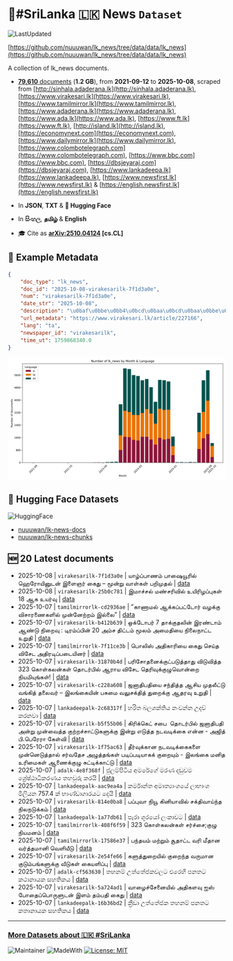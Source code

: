 # 📄#SriLanka 🇱🇰 News `Dataset`

![LastUpdated](https://img.shields.io/badge/last_updated-2025--10--08_03:45:19-green)

[https://github.com/nuuuwan/lk_news/tree/data/data/lk_news](https://github.com/nuuuwan/lk_news/tree/data/data/lk_news)

A collection of lk_news documents.

- [**79,610** documents](https://github.com/nuuuwan/lk_news/tree/data/data/lk_news) (**1.2 GB**), from **2021-09-12** to **2025-10-08**, scraped from [http://sinhala.adaderana.lk](http://sinhala.adaderana.lk), [https://www.virakesari.lk](https://www.virakesari.lk), [https://www.tamilmirror.lk](https://www.tamilmirror.lk), [https://www.adaderana.lk](https://www.adaderana.lk), [https://www.ada.lk](https://www.ada.lk), [https://www.ft.lk](https://www.ft.lk), [http://island.lk](http://island.lk), [https://economynext.com](https://economynext.com), [https://www.dailymirror.lk](https://www.dailymirror.lk), [https://www.colombotelegraph.com](https://www.colombotelegraph.com), [https://www.bbc.com](https://www.bbc.com), [https://dbsjeyaraj.com](https://dbsjeyaraj.com), [https://www.lankadeepa.lk](https://www.lankadeepa.lk), [https://www.newsfirst.lk](https://www.newsfirst.lk) & [https://english.newsfirst.lk](https://english.newsfirst.lk)

- In **JSON**, **TXT** & **🤗 Hugging Face**

- In **සිංහල**, **தமிழ்** & **English**

- 🎓 Cite as **[arXiv:2510.04124](https://arxiv.org/abs/2510.04124) [cs.CL]**

## 📝 Example Metadata

```json
{
    "doc_type": "lk_news",
    "doc_id": "2025-10-08-virakesarilk-7f1d3a0e",
    "num": "virakesarilk-7f1d3a0e",
    "date_str": "2025-10-08",
    "description": "\u0baf\u0bbe\u0bb4\u0bcd\u0baa\u0bcd\u0baa\u0bbe\u0ba3\u0bae\u0bcd \u0baa\u0bbe\u0bb7\u0bc8\u0baf\u0bc2\u0bb0\u0bbf\u0bb2\u0bcd \u0bb9\u0bc6\u0bb0\u0bcb\u0baf\u0bbf\u0ba9\u0bc1\u0b9f\u0ba9\u0bcd \u0b87\u0bb3\u0bc8\u0b9e\u0bb0\u0bcd \u0b95\u0bc8\u0ba4\u0bc1 \u2013 \u0bae\u0bc2\u0ba9\u0bcd\u0bb1\u0bc1 \u0bb5\u0bbe\u0bb3\u0bcd\u0b95\u0bb3\u0bcd \u0baa\u0bb1\u0bbf\u0bae\u0bc1\u0ba4\u0bb2\u0bcd",
    "url_metadata": "https://www.virakesari.lk/article/227166",
    "lang": "ta",
    "newspaper_id": "virakesarilk",
    "time_ut": 1759868340.0
}
```

![Chart](https://raw.githubusercontent.com/nuuuwan/lk_news/refs/heads/data/data/lk_news/docs_by_month_and_lang.png)

## 🤗 Hugging Face Datasets

![HuggingFace](https://img.shields.io/badge/-HuggingFace-FDEE21?style=for-the-badge&logo=HuggingFace)

- [nuuuwan/lk-news-docs](https://huggingface.co/datasets/nuuuwan/lk-news-docs)
- [nuuuwan/lk-news-chunks](https://huggingface.co/datasets/nuuuwan/lk-news-chunks)

## 🆕 20 Latest documents

- 2025-10-08 | `virakesarilk-7f1d3a0e` | யாழ்ப்பாணம் பாஷையூரில் ஹெரோயினுடன் இளைஞர் கைது – மூன்று வாள்கள் பறிமுதல் | [data](https://github.com/nuuuwan/lk_news/tree/data/data/lk_news/2020s/2025/2025-10-08-virakesarilk-7f1d3a0e)
- 2025-10-08 | `virakesarilk-25b0c781` | இமாச்சல் மண்சரிவில் உயிரிழப்புகள் 18 ஆக உயர்வு | [data](https://github.com/nuuuwan/lk_news/tree/data/data/lk_news/2020s/2025/2025-10-08-virakesarilk-25b0c781)
- 2025-10-07 | `tamilmirrorlk-cd2936ae` | ”காணாமல் ஆக்கப்பட்டோர் வழக்கு விசாரணைகளில் முன்னேற்றம் இல்லை” | [data](https://github.com/nuuuwan/lk_news/tree/data/data/lk_news/2020s/2025/2025-10-07-tamilmirrorlk-cd2936ae)
- 2025-10-07 | `virakesarilk-b412b639` | ஒக்டோபர் 7 தாக்குதலின் இரண்டாம் ஆண்டு நிறைவு : டிரம்ப்பின் 20 அம்ச திட்டம் மூலம் அமைதியை நிலைநாட்ட உறுதி | [data](https://github.com/nuuuwan/lk_news/tree/data/data/lk_news/2020s/2025/2025-10-07-virakesarilk-b412b639)
- 2025-10-07 | `tamilmirrorlk-7f11ce3b` | பொலிஸ் அதிகாரியை கைது செய்த விசேட அதிரடிப்படையினர் | [data](https://github.com/nuuuwan/lk_news/tree/data/data/lk_news/2020s/2025/2025-10-07-tamilmirrorlk-7f11ce3b)
- 2025-10-07 | `virakesarilk-31870b4d` | பரிசோதனைக்குட்படுத்தாது விடுவித்த 323 கொள்கலன்கள் தொடர்பில் ஆராய விசேட தெரிவுக்குழுவொன்றை நியமியுங்கள்! | [data](https://github.com/nuuuwan/lk_news/tree/data/data/lk_news/2020s/2025/2025-10-07-virakesarilk-31870b4d)
- 2025-10-07 | `virakesarilk-c228a608` | ஜனாதிபதியை சந்தித்த ஆசிய முதலீட்டு வங்கித் தலைவர் – இலங்கையின் பசுமை வலுசக்தித் துறைக்கு ஆதரவு உறுதி | [data](https://github.com/nuuuwan/lk_news/tree/data/data/lk_news/2020s/2025/2025-10-07-virakesarilk-c228a608)
- 2025-10-07 | `lankadeepalk-2c68317f` | හරිත බලශක්තිය නංවන්න උදව් කරනවා | [data](https://github.com/nuuuwan/lk_news/tree/data/data/lk_news/2020s/2025/2025-10-07-lankadeepalk-2c68317f)
- 2025-10-07 | `virakesarilk-b5f55b06` | கிரிக்கெட் சபை  தொடர்பில் ஜனாதிபதி அன்று முன்வைத்த குற்றச்சாட்டுகளுக்கு இன்று எடுத்த நடவடிக்கை என்ன - அஜித் பி.பெரேரா கேள்வி | [data](https://github.com/nuuuwan/lk_news/tree/data/data/lk_news/2020s/2025/2025-10-07-virakesarilk-b5f55b06)
- 2025-10-07 | `virakesarilk-1f75ac63` | தீர்வுக்கான நடவடிக்கைகளை முன்னெடுத்தால் சர்வதேச அழுத்தங்கள் படிப்படியாகக் குறையும் - இலங்கை மனித உரிமைகள் ஆணைக்குழு சுட்டிக்காட்டு | [data](https://github.com/nuuuwan/lk_news/tree/data/data/lk_news/2020s/2025/2025-10-07-virakesarilk-1f75ac63)
- 2025-10-07 | `adalk-4e8f368f` | ජුලම්පිටිය අමරේගේ මරණ දඩුවම ශ්‍රේෂ්ඨාධිකරණය තහවුරු කරයි | [data](https://github.com/nuuuwan/lk_news/tree/data/data/lk_news/2020s/2025/2025-10-07-adalk-4e8f368f)
- 2025-10-07 | `lankadeepalk-aac9ea4a` | කර්මාන්ත අමාත්‍යාංශයේ ලාභාංශ මිලියන 757.4 ක් භාණ්ඩාගාරයට දෙයි | [data](https://github.com/nuuuwan/lk_news/tree/data/data/lk_news/2020s/2025/2025-10-07-lankadeepalk-aac9ea4a)
- 2025-10-07 | `virakesarilk-814e0ba8` | பப்புவா நியூ கினியாவில் சக்திவாய்ந்த நிலநடுக்கம் | [data](https://github.com/nuuuwan/lk_news/tree/data/data/lk_news/2020s/2025/2025-10-07-virakesarilk-814e0ba8)
- 2025-10-07 | `lankadeepalk-1a77db61` | පැරා ශූරයෝ ලංකාවට | [data](https://github.com/nuuuwan/lk_news/tree/data/data/lk_news/2020s/2025/2025-10-07-lankadeepalk-1a77db61)
- 2025-10-07 | `tamilmirrorlk-408f6f59` | 323 கொள்கலன்கள் சர்ச்சை;குழு நியமனம் | [data](https://github.com/nuuuwan/lk_news/tree/data/data/lk_news/2020s/2025/2025-10-07-tamilmirrorlk-408f6f59)
- 2025-10-07 | `tamilmirrorlk-17586e37` | பந்தயம் மற்றும் சூதாட்ட வரி மீதான வர்த்தமானி வெளியீடு | [data](https://github.com/nuuuwan/lk_news/tree/data/data/lk_news/2020s/2025/2025-10-07-tamilmirrorlk-17586e37)
- 2025-10-07 | `virakesarilk-2e54fe66` | களுத்துறையில் குறைந்த வருமான குடும்பங்களுக்கு வீடுகள் கையளிப்பு | [data](https://github.com/nuuuwan/lk_news/tree/data/data/lk_news/2020s/2025/2025-10-07-virakesarilk-2e54fe66)
- 2025-10-07 | `adalk-cf563630` | තහනම් උත්තේජකවලට එරෙහි පනතට කථානායක සහතිකය | [data](https://github.com/nuuuwan/lk_news/tree/data/data/lk_news/2020s/2025/2025-10-07-adalk-cf563630)
- 2025-10-07 | `virakesarilk-5a724ad1` | வாழைச்சேனையில் அதிகளவு ஐஸ் போதைப்பொருளுடன் இளம் தம்பதி கைது | [data](https://github.com/nuuuwan/lk_news/tree/data/data/lk_news/2020s/2025/2025-10-07-virakesarilk-5a724ad1)
- 2025-10-07 | `lankadeepalk-16b36bd2` | ක්‍රීඩා උත්තේජක තහනම් පනතට කතානායක සහතිකය | [data](https://github.com/nuuuwan/lk_news/tree/data/data/lk_news/2020s/2025/2025-10-07-lankadeepalk-16b36bd2)

---

### [More Datasets about 🇱🇰 #SriLanka](https://github.com/nuuuwan/lk_datasets)

![Maintainer](https://img.shields.io/badge/maintainer-nuuuwan-red)
![MadeWith](https://img.shields.io/badge/made_with-python-blue)
[![License: MIT](https://img.shields.io/badge/License-MIT-yellow.svg)](https://opensource.org/licenses/MIT)
